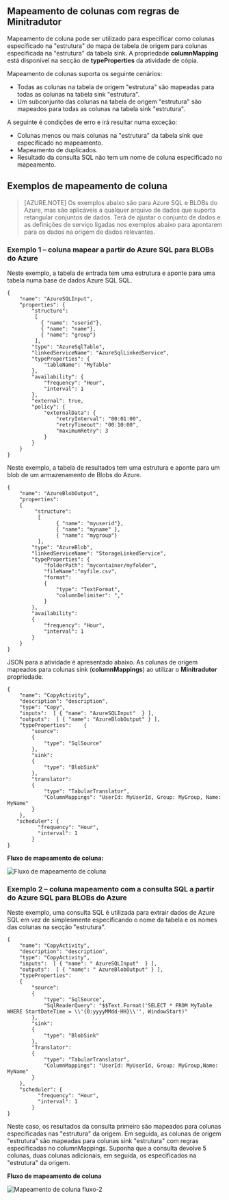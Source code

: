 ## <a name="column-mapping-with-translator-rules"></a>Mapeamento de colunas com regras de Minitradutor
Mapeamento de coluna pode ser utilizado para especificar como colunas especificado na "estrutura" do mapa de tabela de origem para colunas especificada na "estrutura" da tabela sink. A propriedade **columnMapping** está disponível na secção de **typeProperties** da atividade de cópia.

Mapeamento de colunas suporta os seguinte cenários:

- Todas as colunas na tabela de origem "estrutura" são mapeadas para todas as colunas na tabela sink "estrutura".
- Um subconjunto das colunas na tabela de origem "estrutura" são mapeados para todas as colunas na tabela sink "estrutura".

A seguinte é condições de erro e irá resultar numa exceção:

- Colunas menos ou mais colunas na "estrutura" da tabela sink que especificado no mapeamento.
- Mapeamento de duplicados.
- Resultado da consulta SQL não tem um nome de coluna especificado no mapeamento.

## <a name="column-mapping-samples"></a>Exemplos de mapeamento de coluna
> [AZURE.NOTE] Os exemplos abaixo são para Azure SQL e BLOBs do Azure, mas são aplicáveis a qualquer arquivo de dados que suporta retangular conjuntos de dados. Terá de ajustar o conjunto de dados e as definições de serviço ligadas nos exemplos abaixo para apontarem para os dados na origem de dados relevantes. 

### <a name="sample-1--column-mapping-from-azure-sql-to-azure-blob"></a>Exemplo 1 – coluna mapear a partir do Azure SQL para BLOBs do Azure
Neste exemplo, a tabela de entrada tem uma estrutura e aponte para uma tabela numa base de dados Azure SQL SQL.

    {
        "name": "AzureSQLInput",
        "properties": {
            "structure": 
             [
               { "name": "userid"},
               { "name": "name"},
               { "name": "group"}
             ],
            "type": "AzureSqlTable",
            "linkedServiceName": "AzureSqlLinkedService",
            "typeProperties": {
                "tableName": "MyTable"
            },
            "availability": {
                "frequency": "Hour",
                "interval": 1
            },
            "external": true,
            "policy": {
                "externalData": {
                    "retryInterval": "00:01:00",
                    "retryTimeout": "00:10:00",
                    "maximumRetry": 3
                }
            }
        }
    }

Neste exemplo, a tabela de resultados tem uma estrutura e aponte para um blob de um armazenamento de Blobs do Azure.

    {
        "name": "AzureBlobOutput",
        "properties":
        {
             "structure": 
              [
                    { "name": "myuserid"},
                    { "name": "myname" },
                    { "name": "mygroup"}
              ],
            "type": "AzureBlob",
            "linkedServiceName": "StorageLinkedService",
            "typeProperties": {
                "folderPath": "mycontainer/myfolder",
                "fileName":"myfile.csv",
                "format":
                {
                    "type": "TextFormat",
                    "columnDelimiter": ","
                }
            },
            "availability":
            {
                "frequency": "Hour",
                "interval": 1
            }
        }
    }

JSON para a atividade é apresentado abaixo. As colunas de origem mapeados para colunas sink (**columnMappings**) ao utilizar o **Minitradutor** propriedade.

    {
        "name": "CopyActivity",
        "description": "description", 
        "type": "Copy",
        "inputs":  [ { "name": "AzureSQLInput"  } ],
        "outputs":  [ { "name": "AzureBlobOutput" } ],
        "typeProperties":    {
            "source":
            {
                "type": "SqlSource"
            },
            "sink":
            {
                "type": "BlobSink"
            },
            "translator": 
            {
                "type": "TabularTranslator",
                "ColumnMappings": "UserId: MyUserId, Group: MyGroup, Name: MyName"
            }
        },
       "scheduler": {
              "frequency": "Hour",
              "interval": 1
            }
    }

**Fluxo de mapeamento de coluna:**

![Fluxo de mapeamento de coluna](./media/data-factory-data-stores-with-rectangular-tables/column-mapping-flow.png)

### <a name="sample-2--column-mapping-with-sql-query-from-azure-sql-to-azure-blob"></a>Exemplo 2 – coluna mapeamento com a consulta SQL a partir do Azure SQL para BLOBs do Azure
Neste exemplo, uma consulta SQL é utilizada para extrair dados de Azure SQL em vez de simplesmente especificando o nome da tabela e os nomes das colunas na secção "estrutura". 

    {
        "name": "CopyActivity",
        "description": "description", 
        "type": "CopyActivity",
        "inputs":  [ { "name": " AzureSQLInput"  } ],
        "outputs":  [ { "name": " AzureBlobOutput" } ],
        "typeProperties":
        {
            "source":
            {
                "type": "SqlSource",
                "SqlReaderQuery": "$$Text.Format('SELECT * FROM MyTable WHERE StartDateTime = \\'{0:yyyyMMdd-HH}\\'', WindowStart)"
            },
            "sink":
            {
                "type": "BlobSink"
            },
            "Translator": 
            {
                "type": "TabularTranslator",
                "ColumnMappings": "UserId: MyUserId, Group: MyGroup,Name: MyName"
            }
        },
        "scheduler": {
              "frequency": "Hour",
              "interval": 1
            }
    }

Neste caso, os resultados da consulta primeiro são mapeados para colunas especificadas nas "estrutura" da origem. Em seguida, as colunas de origem "estrutura" são mapeadas para colunas sink "estrutura" com regras especificadas no columnMappings.  Suponha que a consulta devolve 5 colunas, duas colunas adicionais, em seguida, os especificados na "estrutura" da origem.

**Fluxo de mapeamento de coluna**

![Mapeamento de coluna fluxo-2](./media/data-factory-data-stores-with-rectangular-tables/column-mapping-flow-2.png)







